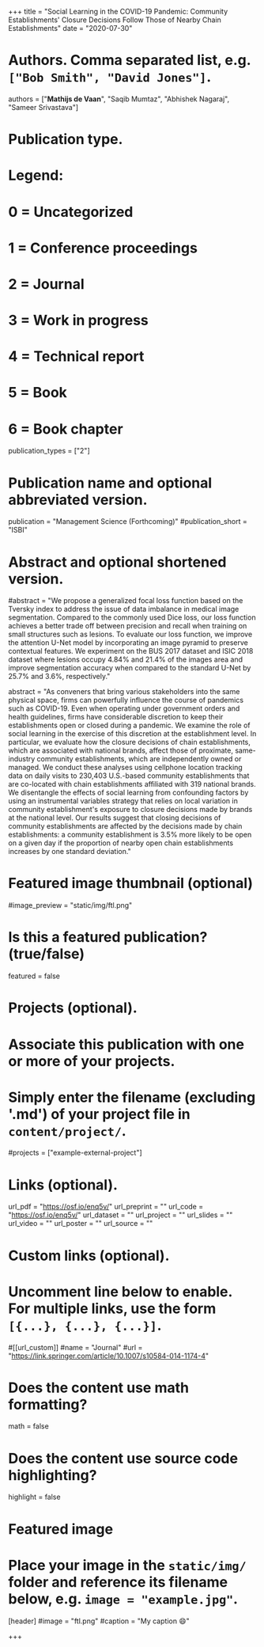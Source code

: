 +++
title = "Social Learning in the COVID-19 Pandemic: Community Establishments' Closure Decisions Follow Those of Nearby Chain Establishments"
date = "2020-07-30"

# Authors. Comma separated list, e.g. `["Bob Smith", "David Jones"]`.

authors = ["**Mathijs de Vaan**", "Saqib Mumtaz", "Abhishek Nagaraj", "Sameer Srivastava"]

# Publication type.
# Legend:
# 0 = Uncategorized
# 1 = Conference proceedings
# 2 = Journal
# 3 = Work in progress
# 4 = Technical report
# 5 = Book
# 6 = Book chapter
publication_types = ["2"]

# Publication name and optional abbreviated version.
publication = "Management Science (Forthcoming)"
#publication_short = "ISBI"

# Abstract and optional shortened version.

#abstract = "We propose a generalized focal loss function based on the Tversky index to address the issue of data imbalance in medical image segmentation. Compared to the commonly used Dice loss, our loss function achieves a better trade off between precision and recall when training on small structures such as lesions. To evaluate our loss function, we improve the attention U-Net model by incorporating an image pyramid to preserve contextual features. We experiment on the BUS 2017 dataset and ISIC 2018 dataset where lesions occupy 4.84% and 21.4% of the images area and improve segmentation accuracy when compared to the standard U-Net by 25.7% and 3.6%, respectively."

abstract = "As conveners that bring various stakeholders into the same physical space, firms can powerfully influence the course of pandemics such as COVID-19. Even when operating under government orders and health guidelines, firms have considerable discretion to keep their establishments open or closed during a pandemic. We examine the role of social learning in the exercise of this discretion at the establishment level. In particular, we evaluate how the closure decisions of chain establishments, which are associated with national brands, affect those of proximate, same-industry community establishments, which are independently owned or managed. We conduct these analyses using cellphone location tracking data on daily visits to 230,403 U.S.-based community establishments that are co-located with chain establishments affiliated with 319 national brands. We disentangle the effects of social learning from confounding factors by using an instrumental variables strategy that relies on local variation in community establishment's exposure to closure decisions made by brands at the national level. Our results suggest that closing decisions of community establishments are affected by the decisions made by chain establishments: a community establishment is 3.5% more likely to be open on a given day if the proportion of nearby open chain establishments increases by one standard deviation."

# Featured image thumbnail (optional)
#image_preview = "static/img/ftl.png"

# Is this a featured publication? (true/false)
featured = false

# Projects (optional).
#   Associate this publication with one or more of your projects.
#   Simply enter the filename (excluding '.md') of your project file in `content/project/`.
#projects = ["example-external-project"]

# Links (optional).
url_pdf = "https://osf.io/enq5v/"
url_preprint = ""
url_code = "https://osf.io/enq5v/"
url_dataset = ""
url_project = ""
url_slides = ""
url_video = ""
url_poster = ""
url_source = ""

# Custom links (optional).
#   Uncomment line below to enable. For multiple links, use the form `[{...}, {...}, {...}]`.
#[[url_custom]]
#name = "Journal"
#url = "https://link.springer.com/article/10.1007/s10584-014-1174-4"

# Does the content use math formatting?
math = false

# Does the content use source code highlighting?
highlight = false
  
# Featured image
# Place your image in the `static/img/` folder and reference its filename below, e.g. `image = "example.jpg"`.
[header]
#image = "ftl.png"
#caption = "My caption :smile:"

+++
